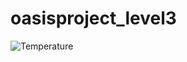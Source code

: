 # oasisproject_level3
![Temperature](https://github.com/nandan288/oasisproject_level3/assets/134582254/497704a8-f98b-4e6f-87f9-af94910ff623)
